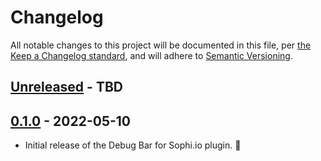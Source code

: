 # Changelog

All notable changes to this project will be documented in this file, per [the Keep a Changelog standard](http://keepachangelog.com/), and will adhere to [Semantic Versioning](https://semver.org/spec/v2.0.0.html).

## [Unreleased] - TBD

## [0.1.0] - 2022-05-10
- Initial release of the Debug Bar for Sophi.io plugin. 🎉

[Unreleased]: https://github.com/globeandmail/sophi-debug-bar/compare/trunk...develop
[0.1.0]: https://github.com/globeandmail/sophi-debug-bar/tree/0.1.0
